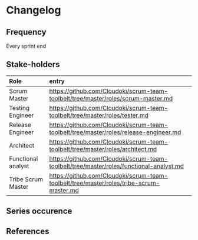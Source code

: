 # Changelog

## Frequency

Every sprint end

## Stake-holders

Role | entry
:---|:---
Scrum Master | https://github.com/Cloudoki/scrum-team-toolbelt/tree/master/roles/scrum-master.md
Testing Engineer | https://github.com/Cloudoki/scrum-team-toolbelt/tree/master/roles/tester.md
Release Engineer | https://github.com/Cloudoki/scrum-team-toolbelt/tree/master/roles/release-engineer.md
Architect | https://github.com/Cloudoki/scrum-team-toolbelt/tree/master/roles/architect.md
Functional analyst | https://github.com/Cloudoki/scrum-team-toolbelt/tree/master/roles/functional-analyst.md
Tribe Scrum Master | https://github.com/Cloudoki/scrum-team-toolbelt/tree/master/roles/tribe-scrum-master.md

## Series occurence

## References
